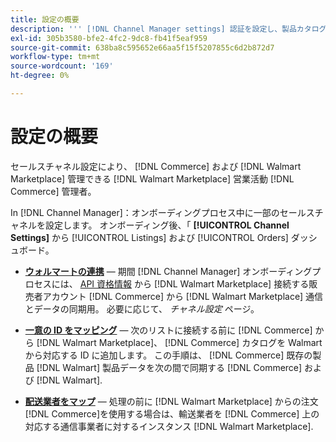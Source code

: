 ```yaml
---
title: 設定の概要
description: ''' [!DNL Channel Manager settings] 認証を設定し、製品カタログの属性と輸送業者をマッピングして、間で販売操作を調整する [!DNL Commerce] そして [!DNL Walmart Marketplace].`'
exl-id: 305b3580-bfe2-4fc2-9dc8-fb41f5eaf959
source-git-commit: 638ba8c595652e66aa5f15f5207855c6d2b872d7
workflow-type: tm+mt
source-wordcount: '169'
ht-degree: 0%

---
```



# 設定の概要

セールスチャネル設定により、 [!DNL Commerce] および [!DNL Walmart Marketplace] 管理できる [!DNL Walmart Marketplace] 営業活動 [!DNL Commerce] 管理者。

In [!DNL Channel Manager]：オンボーディングプロセス中に一部のセールスチャネルを設定します。 オンボーディング後、「 **[!UICONTROL Channel Settings]** から [!UICONTROL Listings] および [!UICONTROL Orders] ダッシュボード。

* **[ウォルマートの連携](manage-wmt-connection.md)** — 期間 [!DNL Channel Manager] オンボーディングプロセスには、 [API 資格情報](walmart-requirements.md#generate-a-walmart-marketplace-production-api-key) から [!DNL Walmart Marketplace] 接続する販売者アカウント [!DNL Commerce] から [!DNL Walmart Marketplace] 通信とデータの同期用。 必要に応じて、 *チャネル設定* ページ。

* **[一意の ID をマッピング](map-catalog-attributes.md)** — 次のリストに接続する前に [!DNL Commerce] から [!DNL Walmart Marketplace]、 [!DNL Commerce] カタログを Walmart から対応する ID に追加します。 この手順は、 [!DNL Commerce] 既存の製品 [!DNL Walmart] 製品データを次の間で同期する [!DNL Commerce] および [!DNL Walmart].

* **[配送業者をマップ](map-shipping-carriers.md)** — 処理の前に [!DNL Walmart Marketplace] からの注文 [!DNL Commerce]を使用する場合は、輸送業者を [!DNL Commerce] 上の対応する通信事業者に対するインスタンス [!DNL Walmart Marketplace].
